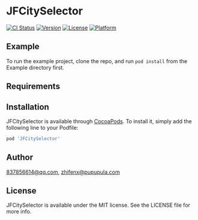 # JFCitySelector

[![CI Status](https://img.shields.io/travis/837856614@qq.com/JFCitySelector.svg?style=flat)](https://travis-ci.org/837856614@qq.com/JFCitySelector)
[![Version](https://img.shields.io/cocoapods/v/JFCitySelector.svg?style=flat)](https://cocoapods.org/pods/JFCitySelector)
[![License](https://img.shields.io/cocoapods/l/JFCitySelector.svg?style=flat)](https://cocoapods.org/pods/JFCitySelector)
[![Platform](https://img.shields.io/cocoapods/p/JFCitySelector.svg?style=flat)](https://cocoapods.org/pods/JFCitySelector)

## Example

To run the example project, clone the repo, and run `pod install` from the Example directory first.

## Requirements

## Installation

JFCitySelector is available through [CocoaPods](https://cocoapods.org). To install
it, simply add the following line to your Podfile:

```ruby
pod 'JFCitySelector'
```

## Author

837856614@qq.com, zhifenx@pupupula.com

## License

JFCitySelector is available under the MIT license. See the LICENSE file for more info.
